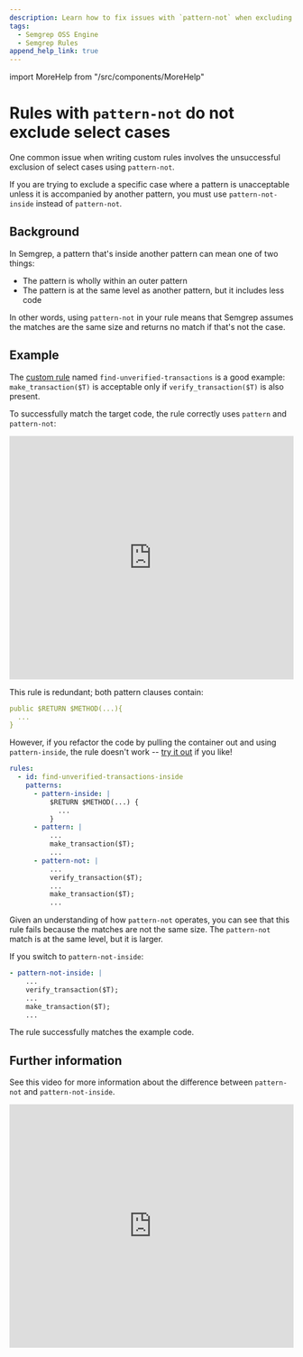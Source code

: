 ```yaml
---
description: Learn how to fix issues with `pattern-not` when excluding cases in custom rules.
tags:
  - Semgrep OSS Engine
  - Semgrep Rules
append_help_link: true
---
```


import MoreHelp from "/src/components/MoreHelp"

# Rules with `pattern-not` do not exclude select cases

One common issue when writing custom rules involves the unsuccessful exclusion of select cases using `pattern-not`.

If you are trying to exclude a specific case where a pattern is unacceptable unless it is accompanied by another pattern, you must use `pattern-not-inside` instead of `pattern-not`.

## Background

In Semgrep, a pattern that's inside another pattern can mean one of two things:

* The pattern is wholly within an outer pattern
* The pattern is at the same level as another pattern, but it includes less code

In other words, using `pattern-not` in your rule means that Semgrep assumes the matches are the same size and returns no match if that's not the case.

## Example

The [custom rule](https://semgrep.dev/docs/writing-rules/rule-ideas/#systematize-project-specific-coding-patterns) named `find-unverified-transactions` is a good example: `make_transaction($T)` is acceptable only if `verify_transaction($T)` is also present.

To successfully match the target code, the rule correctly uses `pattern` and `pattern-not`:

<iframe src="https://semgrep.dev/embed/editor?snippet=Nr3z" title="pattern-not rule for unverified transactions" width="100%" height="432px" frameBorder="0"></iframe>

This rule is redundant; both pattern clauses contain:

```yml
public $RETURN $METHOD(...){
  ...
}
```

However, if you refactor the code by pulling the container out and using `pattern-inside`, the rule doesn't work -- [try it out](https://semgrep.dev/playground/s/KZOd?editorMode=advanced) if you like!

```yml
rules:
  - id: find-unverified-transactions-inside
    patterns:
      - pattern-inside: |
          $RETURN $METHOD(...) {
            ...
          }
      - pattern: |
          ...
          make_transaction($T);
          ...
      - pattern-not: |
          ...
          verify_transaction($T);
          ...
          make_transaction($T);
          ...       
```

Given an understanding of how `pattern-not` operates, you can see that this rule fails because the matches are not the same size. The `pattern-not` match is at the same level, but it is larger.

If you switch to `pattern-not-inside`:

```yml
- pattern-not-inside: |
    ...
    verify_transaction($T);
    ...
    make_transaction($T);
    ...       
```

The rule successfully matches the example code.

## Further information

See this video for more information about the difference between `pattern-not` and  `pattern-not-inside`.

<iframe class="yt_embed" width="100%" height="432px" src="https://www.youtube.com/embed/g_Yrp9_ZK2c" frameborder="0" allowfullscreen></iframe>

<MoreHelp />
